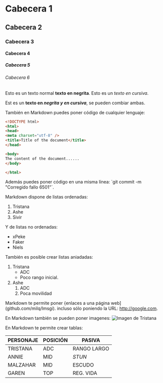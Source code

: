# Cabecera 1
## Cabecera 2
### Cabecera 3
#### Cabecera 4
##### Cabecera 5
###### Cabecera 6

Esto es un texto normal **texto en negrita**. Esto es un *texto en cursiva*.

Est es un **texto en _negrita y en cursiva_**, se pueden combiar ambas.

También en Markdown puedes poner código de cualquier lenguaje:

```html
<!DOCTYPE html>
<html>
<head>
<meta charset="utf-8" />
<title>Title of the document</title>
</head>

<body>
The content of the document......
</body>

</html>
```


Además puedes poner código en una misma línea: `git commit -m "Corregido fallo 6501"´.

Markdown dispone de listas ordenadas:

1. Tristana
2. Ashe
3. Sivir

Y de listas no ordenadas:

* xPeke
* Faker
* Niels

También es posible crear listas aniadadas:

1. Tristana
    * ADC
    * Poco rango inicial.
2. Ashe
    1. ADC
    2. Poca movilidad
    
Markdown te permite poner {enlaces a una página web](github.com/milq/lmsgi). incluso sólo poniendo la URL: http://google.com.

En Markdown también se pueden poner imagenes:
![Imagen de Tristana](http://img08.deviantart.net/3f29/i/2016/146/6/d/chibi_malzahar_by_daedreamerz-da3txev.jpg 'Imagen de Malzaha')

En Markdown te permite crear tablas:

| PERSONAJE | POSICIÓN |    PASIVA   |
|-----------|----------|-------------|
| TRISTANA  | ADC      | RANGO LARGO |
|  ANNIE    | MID      |   _STUN_    |
| MALZAHAR  | MID      | ESCUDO      |
| GAREN     | TOP      | REG. VIDA   |
